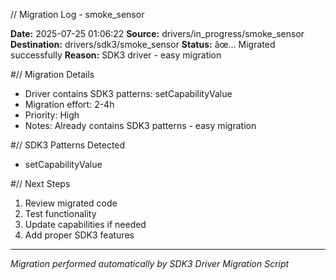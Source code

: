 // Migration Log - smoke_sensor

**Date:** 2025-07-25 01:06:22
**Source:** drivers/in_progress/smoke_sensor
**Destination:** drivers/sdk3/smoke_sensor
**Status:** âœ… Migrated successfully
**Reason:** SDK3 driver - easy migration

#// Migration Details
- Driver contains SDK3 patterns: setCapabilityValue
- Migration effort: 2-4h
- Priority: High
- Notes: Already contains SDK3 patterns - easy migration

#// SDK3 Patterns Detected
- setCapabilityValue

#// Next Steps
1. Review migrated code
2. Test functionality
3. Update capabilities if needed
4. Add proper SDK3 features

---
*Migration performed automatically by SDK3 Driver Migration Script*


